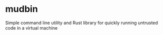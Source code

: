 # mudbin
Simple command line utility and Rust library for quickly running untrusted code in a virtual machine
